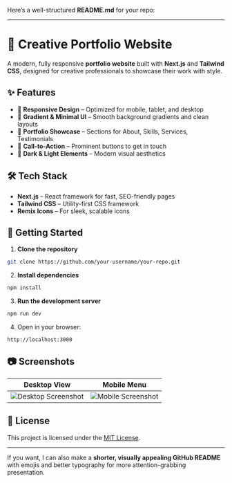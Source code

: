 Here’s a well-structured **README.md** for your repo:

---

# 🎨 Creative Portfolio Website

A modern, fully responsive **portfolio website** built with **Next.js** and **Tailwind CSS**, designed for creative professionals to showcase their work with style.

## ✨ Features

* 📱 **Responsive Design** – Optimized for mobile, tablet, and desktop
* 🎨 **Gradient & Minimal UI** – Smooth background gradients and clean layouts
* 📂 **Portfolio Showcase** – Sections for About, Skills, Services, Testimonials
* 🎯 **Call-to-Action** – Prominent buttons to get in touch
* 🌙 **Dark & Light Elements** – Modern visual aesthetics

## 🛠️ Tech Stack

* **Next.js** – React framework for fast, SEO-friendly pages
* **Tailwind CSS** – Utility-first CSS framework
* **Remix Icons** – For sleek, scalable icons

## 🚀 Getting Started

1. **Clone the repository**

```bash
git clone https://github.com/your-username/your-repo.git
```

2. **Install dependencies**

```bash
npm install
```

3. **Run the development server**

```bash
npm run dev
```

4. Open in your browser:

```
http://localhost:3000
```

## 📷 Screenshots

| Desktop View                                     | Mobile Menu                                    |
| ------------------------------------------------ | ---------------------------------------------- |
| ![Desktop Screenshot](./screenshots/desktop.png) | ![Mobile Screenshot](./screenshots/mobile.png) |

## 📜 License

This project is licensed under the [MIT License](LICENSE).

---

If you want, I can also make a **shorter, visually appealing GitHub README** with emojis and better typography for more attention-grabbing presentation.
